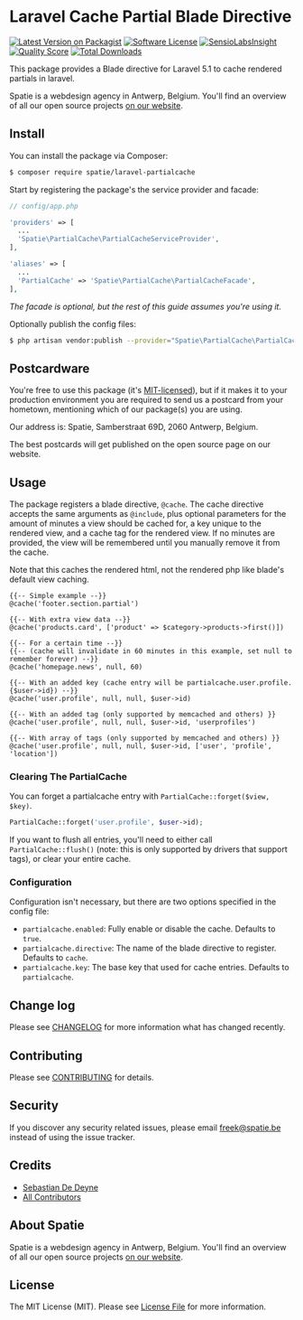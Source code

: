# Laravel Cache Partial Blade Directive

[![Latest Version on Packagist](https://img.shields.io/packagist/v/spatie/laravel-partialcache.svg?style=flat-square)](https://packagist.org/packages/spatie/laravel-partialcache)
[![Software License](https://img.shields.io/badge/license-MIT-brightgreen.svg?style=flat-square)](LICENSE.md)
[![SensioLabsInsight](https://img.shields.io/sensiolabs/i/a6720e85-6e6d-4f1e-aeb5-2933c3fc8603.svg?style=flat-square)](https://insight.sensiolabs.com/projects/a6720e85-6e6d-4f1e-aeb5-2933c3fc8603)
[![Quality Score](https://img.shields.io/scrutinizer/g/spatie/laravel-partialcache.svg?style=flat-square)](https://scrutinizer-ci.com/g/spatie/laravel-partialcache)
[![Total Downloads](https://img.shields.io/packagist/dt/spatie/laravel-partialcache.svg?style=flat-square)](https://packagist.org/packages/spatie/laravel-partialcache)

This package provides a Blade directive for Laravel 5.1 to cache rendered partials in laravel.

Spatie is a webdesign agency in Antwerp, Belgium. You'll find an overview of all our open source projects [on our website](https://spatie.be/opensource).

## Install

You can install the package via Composer:

```bash
$ composer require spatie/laravel-partialcache
```

Start by registering the package's the service provider and facade:

```php
// config/app.php

'providers' => [
  ...
  'Spatie\PartialCache\PartialCacheServiceProvider',
],

'aliases' => [
  ...
  'PartialCache' => 'Spatie\PartialCache\PartialCacheFacade',
],
```

*The facade is optional, but the rest of this guide assumes you're using it.*

Optionally publish the config files:

```bash
$ php artisan vendor:publish --provider="Spatie\PartialCache\PartialCacheServiceProvider"
```

## Postcardware

You're free to use this package (it's [MIT-licensed](LICENSE.md)), but if it makes it to your production environment you are required to send us a postcard from your hometown, mentioning which of our package(s) you are using.

Our address is: Spatie, Samberstraat 69D, 2060 Antwerp, Belgium.

The best postcards will get published on the open source page on our website.

## Usage

The package registers a blade directive, `@cache`. The cache directive accepts the same arguments as `@include`, plus optional parameters for the amount of minutes a view should be cached for, a key unique to the rendered view, and a cache tag for the rendered view. If no minutes are provided, the view will be remembered until you manually remove it from the cache.

Note that this caches the rendered html, not the rendered php like blade's default view caching.

```
{{-- Simple example --}}
@cache('footer.section.partial')

{{-- With extra view data --}}
@cache('products.card', ['product' => $category->products->first()])

{{-- For a certain time --}}
{{-- (cache will invalidate in 60 minutes in this example, set null to remember forever) --}}
@cache('homepage.news', null, 60)

{{-- With an added key (cache entry will be partialcache.user.profile.{$user->id}) --}}
@cache('user.profile', null, null, $user->id)

{{-- With an added tag (only supported by memcached and others) }}
@cache('user.profile', null, null, $user->id, 'userprofiles')

{{-- With array of tags (only supported by memcached and others) }}
@cache('user.profile', null, null, $user->id, ['user', 'profile', 'location'])
```

### Clearing The PartialCache

You can forget a partialcache entry with `PartialCache::forget($view, $key)`. 

```php
PartialCache::forget('user.profile', $user->id);
```

If you want to flush all entries, you'll need to either call `PartialCache::flush()` (note: this is only supported by drivers that support tags), or clear your entire cache.

### Configuration

Configuration isn't necessary, but there are two options specified in the config file:

- `partialcache.enabled`: Fully enable or disable the cache. Defaults to `true`.
- `partialcache.directive`: The name of the blade directive to register. Defaults to `cache`.
- `partialcache.key`: The base key that used for cache entries. Defaults to `partialcache`.

## Change log

Please see [CHANGELOG](CHANGELOG.md) for more information what has changed recently.

## Contributing

Please see [CONTRIBUTING](CONTRIBUTING.md) for details.

## Security

If you discover any security related issues, please email freek@spatie.be instead of using the issue tracker.

## Credits

- [Sebastian De Deyne](https://github.com/sebastiandedeyne)
- [All Contributors](../../contributors)

## About Spatie
Spatie is a webdesign agency in Antwerp, Belgium. You'll find an overview of all our open source projects [on our website](https://spatie.be/opensource).

## License

The MIT License (MIT). Please see [License File](LICENSE.md) for more information.
